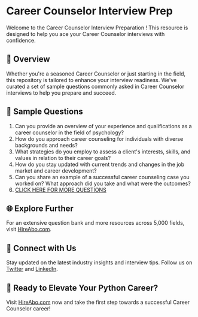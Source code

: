 # Career Counselor Interview Prep

Welcome to the Career Counselor Interview Preparation ! This resource is designed to help you ace your Career Counselor interviews with confidence.

## 🚀 Overview

Whether you're a seasoned Career Counselor or just starting in the field, this repository is tailored to enhance your interview readiness. We've curated a set of sample questions commonly asked in Career Counselor interviews to help you prepare and succeed.

## 📝 Sample Questions

1. Can you provide an overview of your experience and qualifications as a career counselor in the field of psychology?
2. How do you approach career counseling for individuals with diverse backgrounds and needs?
3. What strategies do you employ to assess a client's interests, skills, and values in relation to their career goals?
4. How do you stay updated with current trends and changes in the job market and career development?
5. Can you share an example of a successful career counseling case you worked on? What approach did you take and what were the outcomes?
6. [CLICK HERE FOR MORE QUESTIONS](https://hireabo.com/job/7_0_45/Career%20Counselor)

## 🌐 Explore Further

For an extensive question bank and more resources across 5,000 fields, visit [HireAbo.com](https://www.hireabo.com).

## 📱 Connect with Us

Stay updated on the latest industry insights and interview tips. Follow us on [Twitter](https://twitter.com/hireabo) and [LinkedIn](https://www.linkedin.com/in/hire-abo-3609972a8/).

## 🚀 Ready to Elevate Your Python Career?

Visit [HireAbo.com](https://www.hireabo.com) now and take the first step towards a successful Career Counselor career!